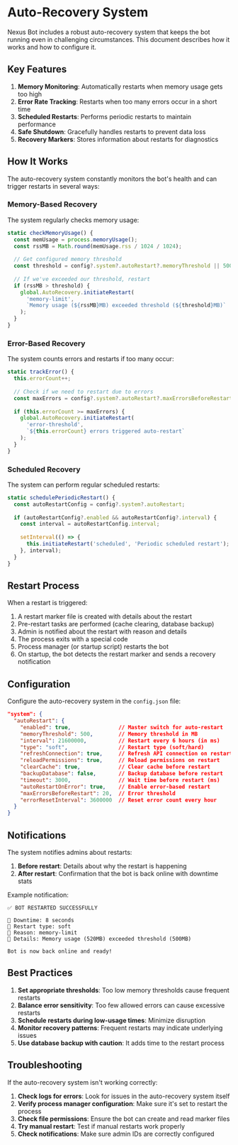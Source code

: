 # Auto-Recovery System

Nexus Bot includes a robust auto-recovery system that keeps the bot running even in challenging circumstances. This document describes how it works and how to configure it.

## Key Features

1. **Memory Monitoring**: Automatically restarts when memory usage gets too high
2. **Error Rate Tracking**: Restarts when too many errors occur in a short time
3. **Scheduled Restarts**: Performs periodic restarts to maintain performance
4. **Safe Shutdown**: Gracefully handles restarts to prevent data loss
5. **Recovery Markers**: Stores information about restarts for diagnostics

## How It Works

The auto-recovery system constantly monitors the bot's health and can trigger restarts in several ways:

### Memory-Based Recovery

The system regularly checks memory usage:

```javascript
static checkMemoryUsage() {
  const memUsage = process.memoryUsage();
  const rssMB = Math.round(memUsage.rss / 1024 / 1024);
  
  // Get configured memory threshold
  const threshold = config?.system?.autoRestart?.memoryThreshold || 500;
  
  // If we've exceeded our threshold, restart
  if (rssMB > threshold) {
    global.AutoRecovery.initiateRestart(
      'memory-limit', 
      `Memory usage (${rssMB}MB) exceeded threshold (${threshold}MB)`
    );
  }
}
```

### Error-Based Recovery

The system counts errors and restarts if too many occur:

```javascript
static trackError() {
  this.errorCount++;
  
  // Check if we need to restart due to errors
  const maxErrors = config?.system?.autoRestart?.maxErrorsBeforeRestart || 50;
  
  if (this.errorCount >= maxErrors) {
    global.AutoRecovery.initiateRestart(
      'error-threshold', 
      `${this.errorCount} errors triggered auto-restart`
    );
  }
}
```

### Scheduled Recovery

The system can perform regular scheduled restarts:

```javascript
static schedulePeriodicRestart() {
  const autoRestartConfig = config?.system?.autoRestart;
  
  if (autoRestartConfig?.enabled && autoRestartConfig?.interval) {
    const interval = autoRestartConfig.interval;
    
    setInterval(() => {
      this.initiateRestart('scheduled', 'Periodic scheduled restart');
    }, interval);
  }
}
```

## Restart Process

When a restart is triggered:

1. A restart marker file is created with details about the restart
2. Pre-restart tasks are performed (cache clearing, database backup)
3. Admin is notified about the restart with reason and details
4. The process exits with a special code
5. Process manager (or startup script) restarts the bot
6. On startup, the bot detects the restart marker and sends a recovery notification

## Configuration

Configure the auto-recovery system in the `config.json` file:

```json
"system": {
  "autoRestart": {
    "enabled": true,               // Master switch for auto-restart
    "memoryThreshold": 500,        // Memory threshold in MB
    "interval": 21600000,          // Restart every 6 hours (in ms)
    "type": "soft",                // Restart type (soft/hard)
    "refreshConnection": true,     // Refresh API connection on restart
    "reloadPermissions": true,     // Reload permissions on restart
    "clearCache": true,            // Clear cache before restart
    "backupDatabase": false,       // Backup database before restart
    "timeout": 3000,               // Wait time before restart (ms)
    "autoRestartOnError": true,    // Enable error-based restart
    "maxErrorsBeforeRestart": 20,  // Error threshold
    "errorResetInterval": 3600000  // Reset error count every hour
  }
}
```

## Notifications

The system notifies admins about restarts:

1. **Before restart**: Details about why the restart is happening
2. **After restart**: Confirmation that the bot is back online with downtime stats

Example notification:

```
✅ BOT RESTARTED SUCCESSFULLY

🔸 Downtime: 8 seconds
🔸 Restart type: soft
🔸 Reason: memory-limit
🔸 Details: Memory usage (520MB) exceeded threshold (500MB)

Bot is now back online and ready!
```

## Best Practices

1. **Set appropriate thresholds**: Too low memory thresholds cause frequent restarts
2. **Balance error sensitivity**: Too few allowed errors can cause excessive restarts
3. **Schedule restarts during low-usage times**: Minimize disruption
4. **Monitor recovery patterns**: Frequent restarts may indicate underlying issues
5. **Use database backup with caution**: It adds time to the restart process

## Troubleshooting

If the auto-recovery system isn't working correctly:

1. **Check logs for errors**: Look for issues in the auto-recovery system itself
2. **Verify process manager configuration**: Make sure it's set to restart the process
3. **Check file permissions**: Ensure the bot can create and read marker files
4. **Try manual restart**: Test if manual restarts work properly
5. **Check notifications**: Make sure admin IDs are correctly configured
